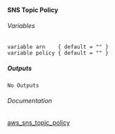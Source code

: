 #### SNS Topic Policy


###### Variables
```
variable arn    { default = "" }
variable policy { default = "" }
```

##### Outputs
```
No Outputs
```

###### Documentation
[aws_sns_topic_policy](https://www.terraform.io/docs/providers/aws/r/sns_topic_policy.html)
